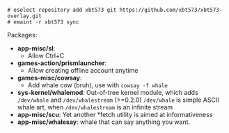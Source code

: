 ```
# eselect repository add xbt573 git https://github.com/xbt573/xbt573-overlay.git
# emaint -r xbt573 sync
```

Packages:
* **app-misc/sl**:
    * Allow Ctrl+C
* **games-action/prismlauncher**:
    * Allow creating offline account anytime
* **games-misc/cowsay**:
    * Add whale cow (bruh), use with `cowsay -f whale`
* **sys-kernel/whalemod**:
    Out-of-tree kernel module, which adds `/dev/whale` and `/dev/whalestream` (>=0.2.0)
    `/dev/whale` is simple ASCII whale art, when `/dev/whalestream` is an infinite stream
* **app-misc/scu**:
    Yet another \*fetch utility is aimed at informativeness
* **app-misc/whalesay**:
    whale that can say anything you want.
